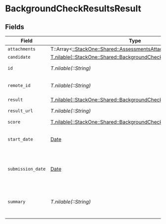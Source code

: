 # BackgroundCheckResultsResult


## Fields

| Field                                                                                                                                | Type                                                                                                                                 | Required                                                                                                                             | Description                                                                                                                          | Example                                                                                                                              |
| ------------------------------------------------------------------------------------------------------------------------------------ | ------------------------------------------------------------------------------------------------------------------------------------ | ------------------------------------------------------------------------------------------------------------------------------------ | ------------------------------------------------------------------------------------------------------------------------------------ | ------------------------------------------------------------------------------------------------------------------------------------ |
| `attachments`                                                                                                                        | T::Array<[::StackOne::Shared::AssessmentsAttachment](../../models/shared/assessmentsattachment.md)>                                  | :heavy_minus_sign:                                                                                                                   | N/A                                                                                                                                  |                                                                                                                                      |
| `candidate`                                                                                                                          | [T.nilable(::StackOne::Shared::BackgroundCheckResultsResultCandidate)](../../models/shared/backgroundcheckresultsresultcandidate.md) | :heavy_minus_sign:                                                                                                                   | N/A                                                                                                                                  |                                                                                                                                      |
| `id`                                                                                                                                 | *T.nilable(::String)*                                                                                                                | :heavy_minus_sign:                                                                                                                   | Unique identifier                                                                                                                    | 8187e5da-dc77-475e-9949-af0f1fa4e4e3                                                                                                 |
| `remote_id`                                                                                                                          | *T.nilable(::String)*                                                                                                                | :heavy_minus_sign:                                                                                                                   | Provider's unique identifier                                                                                                         | 8187e5da-dc77-475e-9949-af0f1fa4e4e3                                                                                                 |
| `result`                                                                                                                             | [T.nilable(::StackOne::Shared::BackgroundCheckResultsResultResult)](../../models/shared/backgroundcheckresultsresultresult.md)       | :heavy_minus_sign:                                                                                                                   | N/A                                                                                                                                  |                                                                                                                                      |
| `result_url`                                                                                                                         | *T.nilable(::String)*                                                                                                                | :heavy_minus_sign:                                                                                                                   | The test`s result url                                                                                                                | https://exmaple.com/result?id=xyz                                                                                                    |
| `score`                                                                                                                              | [T.nilable(::StackOne::Shared::BackgroundCheckResultsResultScore)](../../models/shared/backgroundcheckresultsresultscore.md)         | :heavy_minus_sign:                                                                                                                   | N/A                                                                                                                                  |                                                                                                                                      |
| `start_date`                                                                                                                         | [Date](https://ruby-doc.org/stdlib-2.6.1/libdoc/date/rdoc/Date.html)                                                                 | :heavy_minus_sign:                                                                                                                   | The start date of the candidate test                                                                                                 | 2021-01-01T01:01:01.000Z                                                                                                             |
| `submission_date`                                                                                                                    | [Date](https://ruby-doc.org/stdlib-2.6.1/libdoc/date/rdoc/Date.html)                                                                 | :heavy_minus_sign:                                                                                                                   | The submission date of the candidate test                                                                                            | 2021-01-01T01:01:01.000Z                                                                                                             |
| `summary`                                                                                                                            | *T.nilable(::String)*                                                                                                                | :heavy_minus_sign:                                                                                                                   | The summary about the result of the test                                                                                             | Test is passed                                                                                                                       |